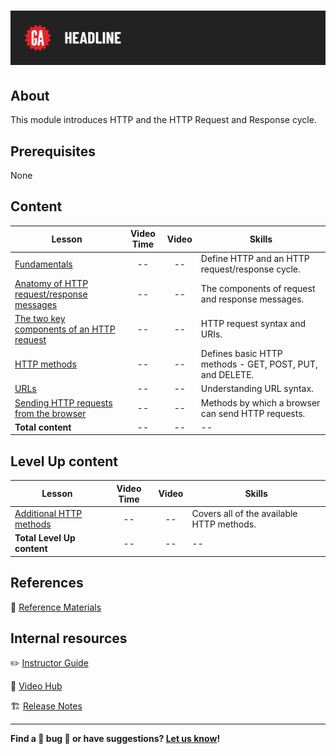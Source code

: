 # ![HTTP Request Response Cycle](./assets/tktk-hero.png)

## About

This module introduces HTTP and the HTTP Request and Response cycle.

## Prerequisites

None

## Content

| Lesson | Video Time | Video | Skills |
| ------ |:----------:|:-----:| ------ |
| [Fundamentals](./fundamentals/README.md) | -- | -- | Define HTTP and an HTTP request/response cycle. |
| [Anatomy of HTTP request/response messages](./anatomy-of-http-request-response-messages/README.md) | -- | -- | The components of request and response messages. |
| [The two key components of an HTTP request](./the-two-key-components-of-an-http-request/README.md) | -- | -- | HTTP request syntax and URIs. |
| [HTTP methods](./http-methods/README.md) | -- | -- | Defines basic HTTP methods - GET, POST, PUT, and DELETE. |
| [URLs](./urls/README.md) | -- | -- | Understanding URL syntax. |
| [Sending HTTP requests from the browser](./sending-http-requests-from-the-browser/README.md) | -- | -- | Methods by which a browser can send HTTP requests.  |
| **Total content**                                        | -- | -- | --                  |

## Level Up content

| Lesson | Video Time | Video | Skills |
| ------ |:----------:|:-----:| ------ |
| [Additional HTTP methods](./level-up/additional-http-methods.md) | -- | -- | Covers all of the available HTTP methods. |
| **Total Level Up content**                                          | -- | -- | --                  |

## References

📖 [Reference Materials](./references/README.md)


## Internal resources

✏️ [Instructor Guide](./internal-resources/instructor-guide.md)

🎥 [Video Hub](./internal-resources/video-hub/README.md)

🏗️ [Release Notes](./internal-resources/release-notes.md)

---

**Find a 👾 bug 👾 or have suggestions? [Let us know](https://git.generalassemb.ly/modular-curriculum-all-courses/universal-resources-internal/blob/main/module-feedback.md)!**
